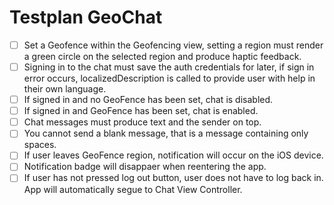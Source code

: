 #  Testplan GeoChat


- [ ] Set a Geofence within the Geofencing view, setting a region must render a green circle on the selected region and produce haptic feedback.
- [ ] Signing in to the chat must save the auth credentials for later, if sign in error occurs, localizedDescription is called to provide user with help in their own language.
- [ ] If signed in and no GeoFence has been set, chat is disabled.
- [ ] If signed in and GeoFence has been set, chat is enabled. 
- [ ] Chat messages must produce text and the sender on top.
- [ ] You cannot send a blank message, that is a message containing only spaces.
- [ ] If user leaves GeoFence region, notification will occur on the iOS device.
- [ ] Notification badge will disappaer when reentering the app.
- [ ] If user has not pressed log out button, user does not have to log back in. App will automatically segue to Chat View Controller.
